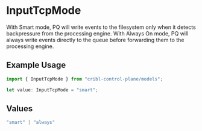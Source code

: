 # InputTcpMode

With Smart mode, PQ will write events to the filesystem only when it detects backpressure from the processing engine. With Always On mode, PQ will always write events directly to the queue before forwarding them to the processing engine.

## Example Usage

```typescript
import { InputTcpMode } from "cribl-control-plane/models";

let value: InputTcpMode = "smart";
```

## Values

```typescript
"smart" | "always"
```